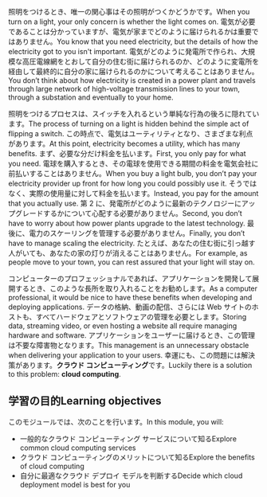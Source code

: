 <span data-ttu-id="18689-101">照明をつけるとき、唯一の関心事はその照明がつくかどうかです。</span><span class="sxs-lookup"><span data-stu-id="18689-101">When you turn on a light, your only concern is whether the light comes on.</span></span> <span data-ttu-id="18689-102">電気が必要であることは分かっていますが、電気が家までどのように届けられるかは重要ではありません。</span><span class="sxs-lookup"><span data-stu-id="18689-102">You know that you need electricity, but the details of how the electricity got to you isn't important.</span></span> <span data-ttu-id="18689-103">電気がどのように発電所で作られ、大規模な高圧電線網をとおして自分の住む街に届けられるのか、どのように変電所を経由して最終的に自分の家に届けられるのかについて考えることはありません。</span><span class="sxs-lookup"><span data-stu-id="18689-103">You don’t think about how electricity is created in a power plant and travels through large network of high-voltage transmission lines to your town, through a substation and eventually to your home.</span></span>

<span data-ttu-id="18689-104">照明をつけるプロセスは、スイッチを入れるという単純な行為の後ろに隠れています。</span><span class="sxs-lookup"><span data-stu-id="18689-104">The process of turning on a light is hidden behind the simple act of flipping a switch.</span></span> <span data-ttu-id="18689-105">この時点で、電気はユーティリティとなり、さまざまな利点があります。</span><span class="sxs-lookup"><span data-stu-id="18689-105">At this point, electricity becomes a utility, which has many benefits.</span></span> <span data-ttu-id="18689-106">まず、必要な分だけ料金を払います。</span><span class="sxs-lookup"><span data-stu-id="18689-106">First, you only pay for what you need.</span></span> <span data-ttu-id="18689-107">電球を購入するとき、その電球を使用できる期間の料金を電気会社に前払いすることはありません。</span><span class="sxs-lookup"><span data-stu-id="18689-107">When you buy a light bulb, you don’t pay your electricity provider up front for how long you could possibly use it.</span></span> <span data-ttu-id="18689-108">そうではなく、実際の使用量に対して料金を払います。</span><span class="sxs-lookup"><span data-stu-id="18689-108">Instead, you pay for the amount that you actually use.</span></span> <span data-ttu-id="18689-109">第 2 に、発電所がどのように最新のテクノロジーにアップグレードするかについて心配する必要がありません。</span><span class="sxs-lookup"><span data-stu-id="18689-109">Second, you don’t have to worry about how power plants upgrade to the latest technology.</span></span> <span data-ttu-id="18689-110">最後に、電力のスケーリングを管理する必要がありません。</span><span class="sxs-lookup"><span data-stu-id="18689-110">Finally, you don’t have to manage scaling the electricity.</span></span> <span data-ttu-id="18689-111">たとえば、あなたの住む街に引っ越す人がいても、あなたの家の灯りが消えることはありません。</span><span class="sxs-lookup"><span data-stu-id="18689-111">For example, as people move to your town, you can rest assured that your light will stay on.</span></span>

<span data-ttu-id="18689-112">コンピューターのプロフェッショナルであれば、アプリケーションを開発して展開するとき、このような長所を取り入れることをお勧めします。</span><span class="sxs-lookup"><span data-stu-id="18689-112">As a computer professional, it would be nice to have these benefits when developing and deploying applications.</span></span> <span data-ttu-id="18689-113">データの格納、動画の配信、さらには Web サイトのホストも、すべてハードウェアとソフトウェアの管理を必要とします。</span><span class="sxs-lookup"><span data-stu-id="18689-113">Storing data, streaming video, or even hosting a website all require managing hardware and software.</span></span> <span data-ttu-id="18689-114">アプリケーションをユーザーに届けるとき、この管理は不要な障害物となります。</span><span class="sxs-lookup"><span data-stu-id="18689-114">This management is an unnecessary obstacle when delivering your application to your users.</span></span> <span data-ttu-id="18689-115">幸運にも、この問題には解決策があります。**クラウド コンピューティング**です。</span><span class="sxs-lookup"><span data-stu-id="18689-115">Luckily there is a solution to this problem: **cloud computing**.</span></span>

## <a name="learning-objectives"></a><span data-ttu-id="18689-116">学習の目的</span><span class="sxs-lookup"><span data-stu-id="18689-116">Learning objectives</span></span>
<span data-ttu-id="18689-117">このモジュールでは、次のことを行います。</span><span class="sxs-lookup"><span data-stu-id="18689-117">In this module, you will:</span></span>

- <span data-ttu-id="18689-118">一般的なクラウド コンピューティング サービスについて知る</span><span class="sxs-lookup"><span data-stu-id="18689-118">Explore common cloud computing services</span></span>
- <span data-ttu-id="18689-119">クラウド コンピューティングのメリットについて知る</span><span class="sxs-lookup"><span data-stu-id="18689-119">Explore the benefits of cloud computing</span></span>
- <span data-ttu-id="18689-120">自分に最適なクラウド デプロイ モデルを判断する</span><span class="sxs-lookup"><span data-stu-id="18689-120">Decide which cloud deployment model is best for you</span></span>

